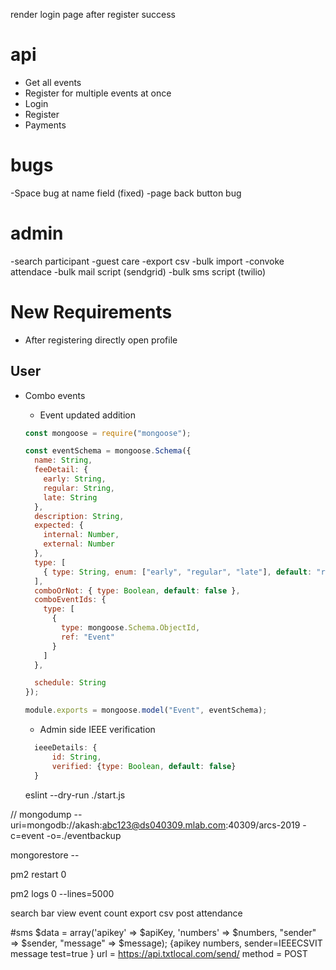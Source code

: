 render login page after register success

# api

- Get all events
- Register for multiple events at once
- Login
- Register
- Payments

# bugs

-Space bug at name field (fixed)
-page back button bug

# admin

-search participant
-guest care
-export csv
-bulk import
-convoke attendace
-bulk mail script (sendgrid)
-bulk sms script (twilio)

# New Requirements

- After registering directly open profile

## User

- Combo events

  - Event updated addition

  ```javascript
  const mongoose = require("mongoose");

  const eventSchema = mongoose.Schema({
    name: String,
    feeDetail: {
      early: String,
      regular: String,
      late: String
    },
    description: String,
    expected: {
      internal: Number,
      external: Number
    },
    type: [
      { type: String, enum: ["early", "regular", "late"], default: "regular" }
    ],
    comboOrNot: { type: Boolean, default: false },
    comboEventIds: {
      type: [
        {
          type: mongoose.Schema.ObjectId,
          ref: "Event"
        }
      ]
    },

    schedule: String
  });

  module.exports = mongoose.model("Event", eventSchema);
  ```

  - Admin side IEEE verification

  ```javascript
    ieeeDetails: {
        id: String,
        verified: {type: Boolean, default: false}
    }

  ```

  eslint --dry-run ./start.js

//
mongodump --uri=mongodb://akash:abc123@ds040309.mlab.com:40309/arcs-2019 -c=event -o=./eventbackup

mongorestore --

pm2 restart 0

pm2 logs 0 --lines=5000

search bar
view event count
export csv
post attendance

#sms
$data = array('apikey' => $apiKey, 'numbers' => $numbers, "sender" => $sender, "message" => \$message);
{apikey
numbers,
sender=IEEECSVIT
message
test=true
}
url = https://api.txtlocal.com/send/
method = POST
